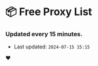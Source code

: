 # :package: Free Proxy List
### Updated every 15 minutes.

- Last updated: `2024-07-15 15:15`

:heart:
